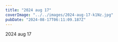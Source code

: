 ```yaml
---
title: "2024 aug 17"
coverImage: "../../images/2024-aug-17-k1Nz.jpg"
pubDate: "2024-08-17T06:11:09.187Z"
---
```


2024 aug 17

